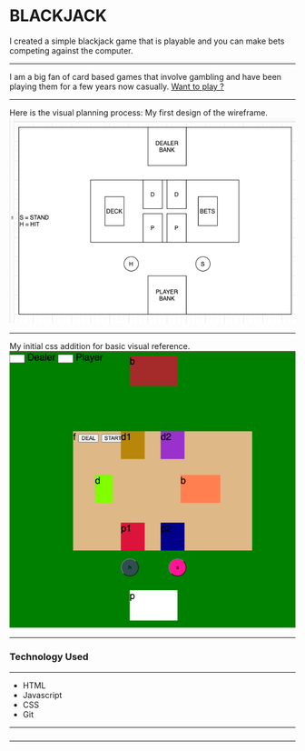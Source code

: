 # BLACKJACK
I created a simple blackjack game that is playable and you can make bets competing against the computer.

***
I am a big fan of card based games that involve gambling  and have been playing them for a few years now casually. 
[Want to play ?](https://treymeetsworld.github.io/1st-Project-BlackJack/)

***
Here is the visual planning process:
My first design of the wireframe.
![wireframe](images/READMEImages/wireFrame_Model.png)
***
My initial css addition for basic visual reference.
![CSS_wireframe](images/READMEImages/CSS_wireframe.png)

***
### Technology Used
-----
* HTML
* Javascript
* CSS
* Git
***

### 
***


